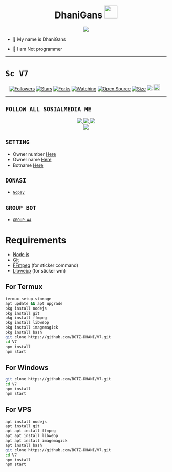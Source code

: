 <h1 align="center">DhaniGans <img src="https://user-images.githubusercontent.com/1303154/88677602-1635ba80-d120-11ea-84d8-d263ba5fc3c0.gif" width="40px" alt=""><br></h1>
<p align="center">
<img src="https://telegra.ph/file/5d1262182475c396398d7.jpg" />
</p>

<p align="center">

- 👼 My name is DhaniGans

- 🔭 I am Not programmer
</p>

------

# ```Sc V7```
<p align="center">
<a href="https://github.com/BOTZ-DHANI/followers"><img title="Followers" src="https://img.shields.io/github/followers/BOTZ-DHANI?color=red&style=flat-square"></a>
<a href="https://github.com/BOTZ-DHANI/V7/stargazers/"><img title="Stars" src="https://img.shields.io/github/stars/BOTZ-DHANI/V7?color=blue&style=flat-square"></a>
<a href="https://github.com/BOTZ-DHANI/V7/network/members"><img title="Forks" src="https://img.shields.io/github/forks/BOTZ-DHANI/V7?color=red&style=flat-square"></a>
<a href="https://github.com/BOTZ-DHANI/V7/watchers"><img title="Watching" src="https://img.shields.io/github/watchers/BOTZ-DHANI/V7?label=Watchers&color=blue&style=flat-square"></a>
<a href="https://github.com/BOTZ-DHANI/V7"><img title="Open Source" src="https://badges.frapsoft.com/os/v2/open-source.svg?v=103"></a>
<a href="https://github.com/BOTZ-DHANI/V7/"><img title="Size" src="https://img.shields.io/github/repo-size/BOTZ-DHANI/V7?style=flat-square&color=green"></a>
<a href="https://hits.seeyoufarm.com"><img src="https://hits.seeyoufarm.com/api/count/incr/badge.svg?url=https%3A%2F%2Fgithub.com%2FBOTZ-DHANI%2FV7&count_bg=%2379C83D&title_bg=%23555555&icon=probot.svg&icon_color=%2300FF6D&title=hits&edge_flat=false"/></a>
<a href="https://github.com/BOTZ-DHANI/V7/graphs/commit-activity"><img height="20" src="https://img.shields.io/badge/Maintained%3F-yes-green.svg"></a>&nbsp;&nbsp;
</p>
<p align='center'>
    </p>

-------

## ```FOLLOW ALL SOSIALMEDIA ME```
<p align="center">
<a href="https://instagram.com/dhani.jb_"><img src="https://img.shields.io/badge/Instagram-E4405F?style=for-the-badge&logo=instagram&logoColor=white"/> 
<a href="https://wa.me/message/IMGMIAUAWC54J1"><img src="https://img.shields.io/badge/WhatsApp-25D366?style=for-the-badge&logo=whatsapp&logoColor=white" />
<a href="https://youtube.com/channel/UCcnWMxH0nUbArCCkqubUeHA"><img src="https://img.shields.io/badge/YouTube DhaniGans-ff0000?style=for-the-badge&logo=youtube&logoColor=ff000000&link=https://youtube.com/channel/UCcnWMxH0nUbArCCkqubUeHA" /><br>
<a href="https://tiktok.com/"><img src="https://img.shields.io/badge/Tiktok-black?style=for-the-badge&logo=tiktok&logoColor=ff000000&link=https://tiktok.com/" /></a>
</p>

## ```SETTING```

- Owner number [Here](https://github.com/BOTZ-DHANI/V7/blob/master/setting.json#L4)
- Owner name [Here](https://github.com/BOTZ-DHANI/V7/blob/master/setting.json#L13)
- Botname [Here](https://github.com/BOTZ-DHANI/V7/blob/master/setting.json#L14)

## ```DONASI```

- [`Gopay`](https://telegra.ph/file/54f2967ec174188caddc4.jpg)

## ```GROUP BOT```

- [`GROUP WA`](https://chat.whatsapp.com/G1PlSE3VR6e99hmMaxzpkg)

# Requirements
* [Node.js](https://nodejs.org/en/)
* [Git](https://git-scm.com/downloads)
* [FFmpeg](https://www.gyan.dev/ffmpeg/builds/) (for sticker command)
* [Libwebp](https://developers.google.com/speed/webp/download) (for sticker wm)

## For Termux
```bash
termux-setup-storage
apt update && apt upgrade
pkg install nodejs
pkg install git 
pkg install ffmpeg
pkg install libwebp 
pkg install imagemagick
pkg install bash
git clone https://github.com/BOTZ-DHANI/V7.git
cd V7
npm install
npm start
```
## For Windows
```bash
git clone https://github.com/BOTZ-DHANI/V7.git
cd V7
npm install
npm start
```
## For VPS
```bash
apt install nodejs 
apt install git 
apt apt install ffmpeg 
apt apt install libwebp 
apt apt install imagemagick
apt install bash
git clone https://github.com/BOTZ-DHANI/V7.git
cd V7
npm install
npm start
```

